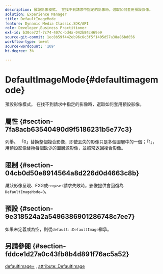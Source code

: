```yaml
---
description: 預設影像模式。 在找不到請求中指定的影像時，選取如何套用預設影像。
solution: Experience Manager
title: DefaultImageMode
feature: Dynamic Media Classic,SDK/API
role: Developer,Business Practitioner
exl-id: b30ce72f-7c74-407c-bd4a-042b84c469e9
source-git-commit: 1ec8b59f442eb96c6c3f5f1405d57a38a86bd056
workflow-type: tm+mt
source-wordcount: '109'
ht-degree: 3%

---
```


# DefaultImageMode{#defaultimagemode}

預設影像模式。 在找不到請求中指定的影像時，選取如何套用預設影像。

## 屬性 {#section-7fa8acb63540490d9f5186231b5e77c3}

列舉。 「0」替換整個複合影像，即使丟失的影像只是多個圖層中的一個；「1」，用預設影像替換每個缺少的圖層源影像，並照常返回複合影像。

## 限制 {#section-04cb0d50e8914564a8d226d0d4663c8b}

巢狀影像呈現、FXG或`req=set`請求失敗時，影像提供會回復為`DefaultImageMode=0`。

## 預設 {#section-9e318524a2a5496386901286748c7ee7}

如果未定義或為空，則從`default::DefaultImage`繼承。

## 另請參閱 {#section-fddce1d27a0c43fb8b4d891f76ac5a52}

[defaultImage=](../../../../../is-api/image-catalog/image-serving-api-ref/c-image-catalog-reference/c-attributes-reference/r-is-cat-defaultimage.md#reference-8e9900e129f54ed68462a3c2fc3bc433) ,  [attribute::DefaultImage](../../../../../is-api/http-ref/image-serving-api-ref/c-http-protocol-reference/c-command-reference/r-is-http-defaultimage.md#reference-209aa6ce830f490483412eb26af67fd2)
